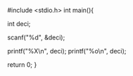 #include <stdio.h>
int main(){
  
  int deci;
  
  scanf("%d", &deci);
  
  printf("%X\n", deci);
  printf("%o\n", deci);
  
  return 0;
}
